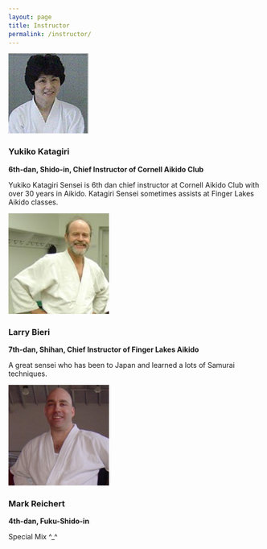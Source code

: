 ```yaml
---
layout: page
title: Instructor
permalink: /instructor/
---
```


<div class="instructor-block clearfix">
  <img class="instructor-image" src="/assets/img/instructor/katagiri.jpg" />
  <h3>Yukiko Katagiri</h3>
  <b>6th-dan, Shido-in, Chief Instructor of Cornell Aikido Club</b>
  <p class="instructor-intro">
    Yukiko Katagiri Sensei is 6th dan chief instructor at Cornell Aikido Club
    with over 30 years in Aikido.  Katagiri Sensei sometimes assists at Finger Lakes Aikido classes.
  </p>
</div>

<div class="instructor-block clearfix">
  <img class="instructor-image" src="/assets/img/instructor/larry.jpg" height="200" width="200" />
  <h3>Larry Bieri</h3>
  <b>7th-dan, Shihan, Chief Instructor of Finger Lakes Aikido</b>
  <p class="instructor-intro">
    A great sensei who has been to Japan and learned a lots of Samurai techniques.
  </p>
</div>

<div class="instructor-block clearfix">
  <img class="instructor-image" src="/assets/img/instructor/mark.jpg" height="200" width="200" />
  <h3>Mark Reichert</h3>
  <b>4th-dan, Fuku-Shido-in</b>
  <p class="instructor-intro">
    Special Mix ^_^
  </p>
</div>
